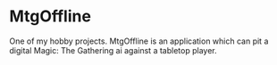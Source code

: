 # MtgOffline
One of my hobby projects. MtgOffline is an application which can pit a digital Magic: The Gathering ai against a tabletop player. 
